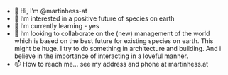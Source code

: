 - 👋 Hi, I’m @martinhess-at
- 👀 I’m interested in a positive future of species on earth
- 🌱 I’m currently learning - yes
- 💞️ I’m looking to collaborate on the (new) management of the world which is based on the best future for existing species on earth. This might be huge. I try to do something in architecture and building. And i believe in the importance of interacting in a loveful manner.
- 📫 How to reach me... see my address and phone at martinhess.at
<!---
martinhess-at/martinhess-at is a ✨ special ✨ repository because its `README.md` (this file) appears on your GitHub profile.
You can click the Preview link to take a look at your changes.
--->
